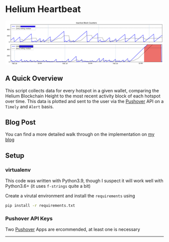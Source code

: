 # Helium Heartbeat

![hotspot-heartbeats](./_assets/sample_output_warning.png)

## A Quick Overview

This script collects data for every hotspot in a given wallet, comparing the Helium Blockchain Height to the most recent activity block of each hotspot over time. This data is plotted and sent to the user via the [Pushover][pushover-link] API on a `Timely` and `Alert` basis.

[pushover-link]: https://pushover.net/

## Blog Post

You can find a more detailed walk through on the implementation on [my blog][blog-post-link]

[blog-post-link]: https://gutentag.co/3MzZNAb

## Setup

### virtualenv

This code was written with Python3.9, though I suspect it will work well with Python3.6+ (it uses `f-strings` quite a bit)

Create a virutal environment and install the `requirements` using

```bash
pip install -r requirements.txt
```

### Pushover API Keys

Two [Pushover][pushover-link] Apps are ercommended, at least one is necessary

---
